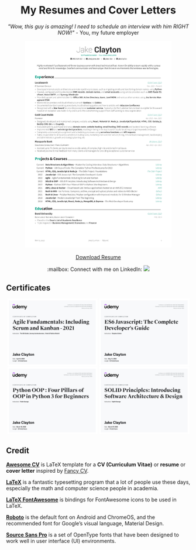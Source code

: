 <h1 align="center">My Resumes and Cover Letters</h1>

<p align="center">
    <em>"Wow, this guy is amazing! I need to schedule an interview with him RIGHT NOW!"</em> - You, my future employer
</p>

<div align="center">
  <a href="https://github.com/jakec-dev/resume/raw/main/resume.jpg" target="_blank"><img src="https://github.com/jakec-dev/resume/raw/main/resume.jpg" width="400" /></a>
  <p><a href="https://github.com/jakec-dev/resume/raw/main/resume.pdf" target="_blank">Download Resume</a></p>
</div>

<p align="center">:mailbox: Connect with me on LinkedIn: <a href="https://www.linkedin.com/in/jakeclayton/" target="_blank"><img src="https://img.shields.io/badge/-JakeClayton-blue?style=flat&logo=Linkedin&logoColor=white" /></a></p>

## Certificates

<div align="center">
  <a href="https://github.com/jakec-dev/resume/raw/main/certificates/Udemy%20course%20-%20Agile%20Fundamentals%20-%20Including%20Scrum%20and%20Kanban.jpg" target="_blank"><img src="https://github.com/jakec-dev/resume/raw/main/certificates/Udemy%20course%20-%20Agile%20Fundamentals%20-%20Including%20Scrum%20and%20Kanban.jpg" width="49%" /></a>
  <a href="https://github.com/jakec-dev/resume/raw/main/certificates/Udemy%20course%20-%20ES6%20Javascript%20-%20The%20Complete%20Developers%20Guide.jpg" target="_blank"><img src="https://github.com/jakec-dev/resume/raw/main/certificates/Udemy%20course%20-%20ES6%20Javascript%20-%20The%20Complete%20Developers%20Guide.jpg" width="49%" /></a>
  <a href="https://github.com/jakec-dev/resume/raw/main/certificates/Udemy%20course%20-%20Python%20OOP%20-%20Four%20Pillars%20of%20OOP%20in%20Python3%20for%20Beginners.jpg" target="_blank"><img src="https://github.com/jakec-dev/resume/raw/main/certificates/Udemy%20course%20-%20Python%20OOP%20-%20Four%20Pillars%20of%20OOP%20in%20Python3%20for%20Beginners.jpg" width="49%" /></a>
  <a href="https://github.com/jakec-dev/resume/raw/main/certificates/Udemy%20course%20-%20SOLID%20Principles%20-%20Introducing%20Software%20Architecture%20%26%20Design.jpg" target="_blank"><img src="https://github.com/jakec-dev/resume/raw/main/certificates/Udemy%20course%20-%20SOLID%20Principles%20-%20Introducing%20Software%20Architecture%20%26%20Design.jpg" width="49%" /></a>
</div>


## Credit

[**Awesome CV**](https://github.com/posquit0/Awesome-CV) is LaTeX template for a **CV (Curriculum Vitae)** or **resume** or **cover letter** inspired by [Fancy CV](https://www.sharelatex.com/templates/cv-or-resume/fancy-cv).

[**LaTeX**](https://www.latex-project.org) is a fantastic typesetting program that a lot of people use these days, especially the math and computer science people in academia.

[**LaTeX FontAwesome**](https://github.com/furl/latex-fontawesome) is bindings for FontAwesome icons to be used in LaTeX.

[**Roboto**](https://github.com/google/roboto) is the default font on Android and ChromeOS, and the recommended font for Google’s visual language, Material Design.

[**Source Sans Pro**](https://github.com/adobe-fonts/source-sans-pro) is a set of OpenType fonts that have been designed to work well in user interface (UI) environments.
